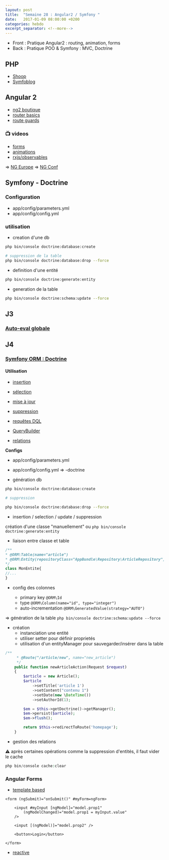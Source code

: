 ```yaml
---
layout: post
title:  "Semaine 28 : Angular2 / Symfony "
date:   2017-01-09 08:00:00 +0200
categories: hebdo 
excerpt_separator: <!--more-->
---
```


- Front : Pratique Angular2 : routing, animation, forms
- Back : Pratique POO & Symfony : MVC, Doctrine

<!--more-->

## PHP 

- [Shoop](https://github.com/simplyon2/boutique-phpoo)
- [Symfoblog](https://github.com/simplyon2/symfoblog)

## Angular 2

- [ng2 boutique](https://github.com/simplyon2/ng2-boutique)
- [router basics](https://github.com/simplyon2/ng2-router-basics)
- [route guards](https://github.com/rxlabz/ng2-route-guards@)

### :tv: videos

- [forms](https://www.youtube.com/watch?v=xYv9lsrV0s4)
- [animations](https://www.youtube.com/watch?v=NGNE7LMd9VY)
- [rxjs/observables](https://www.youtube.com/watch?v=WWR9nxVx1ec)

=> [NG Europe](https://www.youtube.com/channel/UCEGUP3TJJfMsEM_1y8iviSQ)
=> [NG Conf](https://www.youtube.com/user/ngconfvideos)


## Symfony - Doctrine

### Configuration

- app/config/parameters.yml
- app/config/config.yml

### utilisation 

- creation d'une db

```bash
php bin/console doctrine:database:create

# suppression de la table
php bin/console doctrine:database:drop --force
```

- definition d'une entité

```bash
php bin/console doctrine:generate:entity
```

- generation de la table

```bash
php bin/console doctrine:schema:update --force
```


## J3

### [Auto-eval globale](https://goo.gl/forms/0NzobJstOTL6doZB2)

## J4 

### [Symfony ORM : Doctrine](http://symfony.com/doc/current/doctrine.html)

#### Utilisation 

- [insertion](http://symfony.com/doc/current/doctrine.html#persisting-objects-to-the-database)
- [sélection](http://symfony.com/doc/current/doctrine.html#fetching-objects-from-the-database)
- [mise à jour](http://symfony.com/doc/current/doctrine.html#updating-an-object)
- [suppression](http://symfony.com/doc/current/doctrine.html#deleting-an-object)
- [requêtes DQL](http://symfony.com/doc/current/doctrine.html#querying-for-objects-with-dql)
- [QueryBuilder](http://symfony.com/doc/current/doctrine.html#querying-for-objects-using-doctrine-s-query-builder)

- [relations](http://symfony.com/doc/3.1/doctrine/associations.html)


**Configs**

- app/config/parameters.yml
- app/config/config.yml => -doctrine

- génération db

```bash
php bin/console doctrine:database:create

# suppression 

php bin/console doctrine:database:drop --force

```

- insertion / selection / update / suppression

création d'une classe "manuellement" ou `php bin/console doctrine:generate:entity`

- liaison entre classe et table

```php
/**
* @ORM\Table(name="article")
* @ORM\Entity(repositoryClass="AppBundle\Repository\ArticleRepository")
*/
class MonEntite{
//...
}
```

- config des colonnes

  - primary key `@ORM\Id`
  - type `@ORM\Column(name="id", type="integer")`
  - auto-incrementation `@ORM\GeneratedValue(strategy="AUTO")`

=> génération de la table `php bin/console doctrine:schema:update --force`

- création 
  - instanciation une entité
  - utiliser setter pour définir proprietés
  - utilisation d'un entityManager pour sauvegarder/insérer dans la table
```php
/**
     * @Route("/article/new", name="new_article")
     */
    public function newArticleAction(Request $request)
    {
        $article = new Article();
        $article
            ->setTitle('article 1')
            ->setContent("contenu 1")
            ->setDate(new \DateTime())
            ->setAuthorId(1);

        $em = $this->getDoctrine()->getManager();
        $em->persist($article);
        $em->flush();

        return $this->redirectToRoute('homepage');
    }
```
  

- gestion des relations

:warning: après certaines opérations comme la suppression d'entités, il faut vider le cache
 
```php
php bin/console cache:clear
```


### Angular Forms

- [template based](https://github.com/simplyon2/ng-router-mvpm)

```
<form (ngSubmit)="onSubmit()" #myForm=ngForm>

    <input #myInput [ngModel]="model.prop1"
        (ngModelChanged)="model.prop1 = myInput.value"
    />
    
    <input [(ngModel)]="model.prop2" />

    <button>Login</button>

</form>
```


- [reactive](https://toddmotto.com/angular-2-forms-reactive) 

